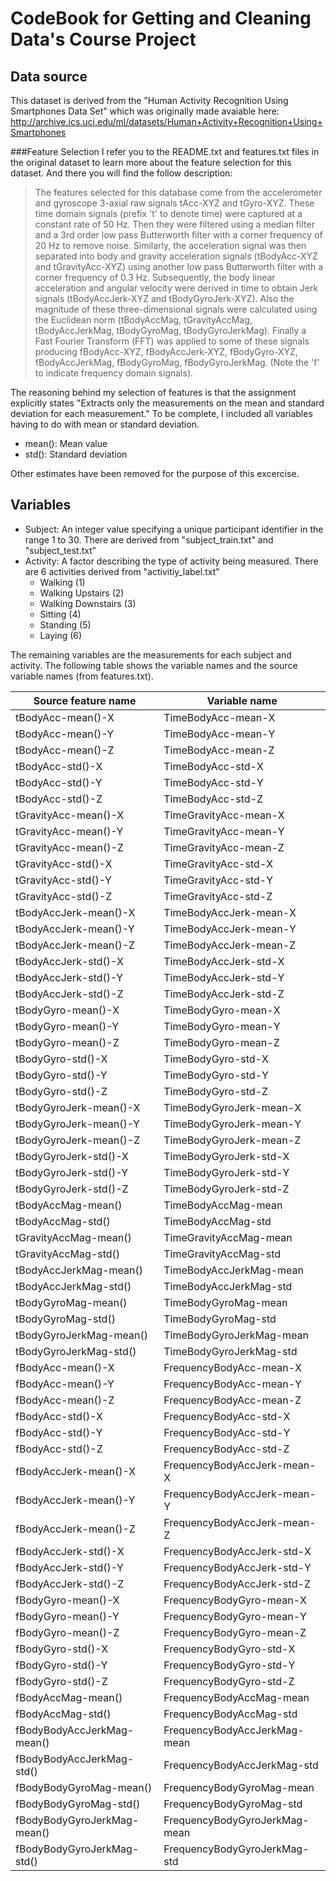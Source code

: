 # CodeBook for Getting and Cleaning Data's Course Project

## Data source
This dataset is derived from the "Human Activity Recognition Using Smartphones Data Set" which was originally made avaiable here: http://archive.ics.uci.edu/ml/datasets/Human+Activity+Recognition+Using+Smartphones

###Feature Selection 
I refer you to the README.txt and features.txt files in the original dataset to learn more about the feature selection for this dataset. And there you will find the follow description:

> The features selected for this database come from the accelerometer and gyroscope 3-axial raw signals tAcc-XYZ and tGyro-XYZ. These time domain signals (prefix 't' to denote time) were captured at a constant rate of 50 Hz. Then they were filtered using a median filter and a 3rd order low pass Butterworth filter with a corner frequency of 20 Hz to remove noise. Similarly, the acceleration signal was then separated into body and gravity acceleration signals (tBodyAcc-XYZ and tGravityAcc-XYZ) using another low pass Butterworth filter with a corner frequency of 0.3 Hz. 
Subsequently, the body linear acceleration and angular velocity were derived in time to obtain Jerk signals (tBodyAccJerk-XYZ and tBodyGyroJerk-XYZ). Also the magnitude of these three-dimensional signals were calculated using the Euclidean norm (tBodyAccMag, tGravityAccMag, tBodyAccJerkMag, tBodyGyroMag, tBodyGyroJerkMag). 
Finally a Fast Fourier Transform (FFT) was applied to some of these signals producing fBodyAcc-XYZ, fBodyAccJerk-XYZ, fBodyGyro-XYZ, fBodyAccJerkMag, fBodyGyroMag, fBodyGyroJerkMag. (Note the 'f' to indicate frequency domain signals). 

The reasoning behind my selection of features is that the assignment explicitly states "Extracts only the measurements on the mean and standard deviation for each measurement."
To be complete, I included all variables having to do with mean or standard deviation.

* mean(): Mean value
* std(): Standard deviation

Other estimates have been removed for the purpose of this excercise.

## Variables

* Subject: An integer value specifying a unique participant identifier in the range 1 to 30. There are derived from "subject\_train.txt" and "subject_test.txt"
* Activity: A factor describing the type of activity being measured. There are 6 activities derived from "activitiy_label.txt"
	- Walking (1)
	- Walking Upstairs (2)
	- Walking Downstairs (3)
	- Sitting (4)
	- Standing (5)
	- Laying (6)

The remaining variables are the measurements for each subject and activity. The following table shows the variable names and the source variable names (from features.txt).

Source feature name|Variable name
-------|-------
tBodyAcc-mean()-X|TimeBodyAcc-mean-X
tBodyAcc-mean()-Y|TimeBodyAcc-mean-Y
tBodyAcc-mean()-Z|TimeBodyAcc-mean-Z
tBodyAcc-std()-X|TimeBodyAcc-std-X
tBodyAcc-std()-Y|TimeBodyAcc-std-Y
tBodyAcc-std()-Z|TimeBodyAcc-std-Z
tGravityAcc-mean()-X|TimeGravityAcc-mean-X
tGravityAcc-mean()-Y|TimeGravityAcc-mean-Y
tGravityAcc-mean()-Z|TimeGravityAcc-mean-Z
tGravityAcc-std()-X|TimeGravityAcc-std-X
tGravityAcc-std()-Y|TimeGravityAcc-std-Y
tGravityAcc-std()-Z|TimeGravityAcc-std-Z
tBodyAccJerk-mean()-X|TimeBodyAccJerk-mean-X
tBodyAccJerk-mean()-Y|TimeBodyAccJerk-mean-Y
tBodyAccJerk-mean()-Z|TimeBodyAccJerk-mean-Z
tBodyAccJerk-std()-X|TimeBodyAccJerk-std-X
tBodyAccJerk-std()-Y|TimeBodyAccJerk-std-Y
tBodyAccJerk-std()-Z|TimeBodyAccJerk-std-Z
tBodyGyro-mean()-X|TimeBodyGyro-mean-X
tBodyGyro-mean()-Y|TimeBodyGyro-mean-Y
tBodyGyro-mean()-Z|TimeBodyGyro-mean-Z
tBodyGyro-std()-X|TimeBodyGyro-std-X
tBodyGyro-std()-Y|TimeBodyGyro-std-Y
tBodyGyro-std()-Z|TimeBodyGyro-std-Z
tBodyGyroJerk-mean()-X|TimeBodyGyroJerk-mean-X
tBodyGyroJerk-mean()-Y|TimeBodyGyroJerk-mean-Y
tBodyGyroJerk-mean()-Z|TimeBodyGyroJerk-mean-Z
tBodyGyroJerk-std()-X|TimeBodyGyroJerk-std-X
tBodyGyroJerk-std()-Y|TimeBodyGyroJerk-std-Y
tBodyGyroJerk-std()-Z|TimeBodyGyroJerk-std-Z
tBodyAccMag-mean()|TimeBodyAccMag-mean
tBodyAccMag-std()|TimeBodyAccMag-std
tGravityAccMag-mean()|TimeGravityAccMag-mean
tGravityAccMag-std()|TimeGravityAccMag-std
tBodyAccJerkMag-mean()|TimeBodyAccJerkMag-mean
tBodyAccJerkMag-std()|TimeBodyAccJerkMag-std
tBodyGyroMag-mean()|TimeBodyGyroMag-mean
tBodyGyroMag-std()|TimeBodyGyroMag-std
tBodyGyroJerkMag-mean()|TimeBodyGyroJerkMag-mean
tBodyGyroJerkMag-std()|TimeBodyGyroJerkMag-std
fBodyAcc-mean()-X|FrequencyBodyAcc-mean-X
fBodyAcc-mean()-Y|FrequencyBodyAcc-mean-Y
fBodyAcc-mean()-Z|FrequencyBodyAcc-mean-Z
fBodyAcc-std()-X|FrequencyBodyAcc-std-X
fBodyAcc-std()-Y|FrequencyBodyAcc-std-Y
fBodyAcc-std()-Z|FrequencyBodyAcc-std-Z
fBodyAccJerk-mean()-X|FrequencyBodyAccJerk-mean-X
fBodyAccJerk-mean()-Y|FrequencyBodyAccJerk-mean-Y
fBodyAccJerk-mean()-Z|FrequencyBodyAccJerk-mean-Z
fBodyAccJerk-std()-X|FrequencyBodyAccJerk-std-X
fBodyAccJerk-std()-Y|FrequencyBodyAccJerk-std-Y
fBodyAccJerk-std()-Z|FrequencyBodyAccJerk-std-Z
fBodyGyro-mean()-X|FrequencyBodyGyro-mean-X
fBodyGyro-mean()-Y|FrequencyBodyGyro-mean-Y
fBodyGyro-mean()-Z|FrequencyBodyGyro-mean-Z
fBodyGyro-std()-X|FrequencyBodyGyro-std-X
fBodyGyro-std()-Y|FrequencyBodyGyro-std-Y
fBodyGyro-std()-Z|FrequencyBodyGyro-std-Z
fBodyAccMag-mean()|FrequencyBodyAccMag-mean
fBodyAccMag-std()|FrequencyBodyAccMag-std
fBodyBodyAccJerkMag-mean()|FrequencyBodyAccJerkMag-mean
fBodyBodyAccJerkMag-std()|FrequencyBodyAccJerkMag-std
fBodyBodyGyroMag-mean()|FrequencyBodyGyroMag-mean
fBodyBodyGyroMag-std()|FrequencyBodyGyroMag-std
fBodyBodyGyroJerkMag-mean()|FrequencyBodyGyroJerkMag-mean
fBodyBodyGyroJerkMag-std()|FrequencyBodyGyroJerkMag-std
